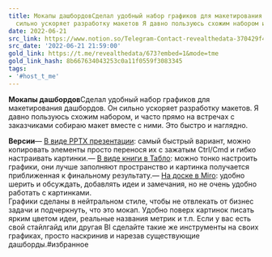 ```yaml
---
title: Мокапы дашбордовСделал удобный набор графиков для макетирования дашбордов Он
  сильно ускоряет разработку макетов Я давно пользуюсь схожим набором и час
date: 2022-06-21
src_link: https://www.notion.so/Telegram-Contact-revealthedata-370429f4d3bb45ae80f8531064f81f2a
src_date: '2022-06-21 21:59:00'
gold_link: https://t.me/revealthedata/673?embed=1&mode=tme
gold_link_hash: 8b667634043253c0a11f0559f3083345
tags:
- '#host_t_me'
---
```


**Мокапы дашбордов**Сделал удобный набор графиков для макетирования дашбордов. Он сильно ускоряет разработку макетов. Я давно пользуюсь схожим набором, и часто прямо на встречах с заказчиками собираю макет вместе с ними. Это быстро и наглядно.  
  
**Версии**— [В виде PPTX презентации](https://revealthedata.com/mockup.pptx): самый быстрый вариант, можно копировать элементы просто перенося их с зажатым Ctrl/Cmd и гибко настраивать картинки.— [В виде книги в Табло](https://public.tableau.com/app/profile/roman4734/viz/MockupCatalogue/MockupCatalogue): можно тонко настроить графики, они лучше заполняют пространство и картинка получается приближенная к финальному результату.— [На доске в Miro](https://miro.com/app/board/o9J_kpOMVFA=/?moveToWidget=3458764527797766338&cot=14): удобно шерить и обсуждать, добавлять идеи и замечания, но не очень удобно работать с картинками.  
Графики сделаны в нейтральном стиле, чтобы не отвлекать от бизнес задачи и подчеркнуть, что это мокап. Удобно поверх картинок писать ярким цветом идеи, реальные названия метрик и т.п. Если у вас есть свой стайлгайд или другая BI сделайте такие же инструменты на своих графиках, просто наскринив и нарезав существующие дашборды.#избранное